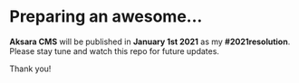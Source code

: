 # Preparing an awesome...
**Aksara CMS** will be published in **January 1st 2021** as my **#2021resolution**. Please stay tune and watch this repo for future updates.

Thank you!
